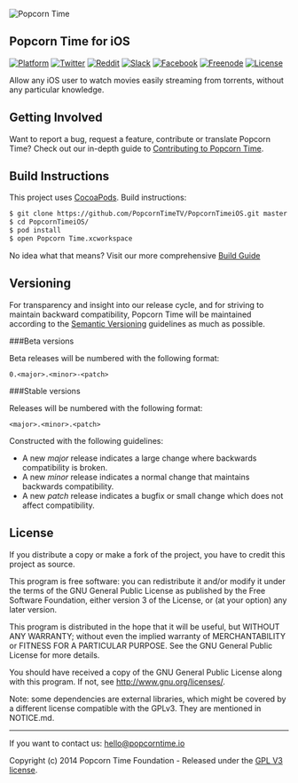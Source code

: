 <p align="left " >
  <img src="http://i.imgur.com/PjpFdOs.png" alt="Popcorn Time" title="Popcorn Time">
</p> 

## Popcorn Time for iOS

[![Platform](http://img.shields.io/badge/platform-iOS%20%7C%20tvOS-lightgrey.svg?style=flat)](https://github.com/PopcornTimeTV)
[![Twitter](https://img.shields.io/badge/twitter-@Popcorn%20Time-3299EC.svg?style=flat)](https://twitter.com/popcorntimetv)
[![Reddit](https://img.shields.io/badge/discussion-reddit-red.svg?style=flat)](https://reddit.com/r/popcorntime)
[![Slack](https://img.shields.io/badge/questions-slack-yellow.svg?style=flat)](https://popcorntimetv.slack.com/)
[![Facebook](https://img.shields.io/badge/facebook-Popcorn%20Time-354F88.svg?style=flat)](https://www.facebook.com/PopcornTimeTv)
[![Freenode](https://img.shields.io/badge/IRC-freenode-orange.svg?style=flat)](http://webchat.freenode.net/?channels=popcorntime)
[![License](https://img.shields.io/cocoapods/l/AFNetworking.svg)](https://github.com/PopcornTimeTV/PopcornTimeiOS/blob/master/LICENSE.md)

Allow any iOS user to watch movies easily streaming from torrents, without any particular knowledge.

## Getting Involved

Want to report a bug, request a feature, contribute or translate Popcorn Time? Check out our in-depth guide to [Contributing to Popcorn Time](CONTRIBUTING.md).

## Build Instructions ##

This project uses  [CocoaPods](http://cocoapods.org/). Build instructions:

``` bash
$ git clone https://github.com/PopcornTimeTV/PopcornTimeiOS.git master
$ cd PopcornTimeiOS/
$ pod install
$ open Popcorn Time.xcworkspace
```

No idea what that means? Visit our more comprehensive  [Build Guide](https://github.com/PopcornTimeTV/PopcornTimeiOS/wiki)

## Versioning

For transparency and insight into our release cycle, and for striving to maintain backward compatibility, Popcorn Time will be maintained according to the [Semantic Versioning](http://semver.org/) guidelines as much as possible.

###Beta versions

Beta releases will be numbered with the following format:

`0.<major>.<minor>-<patch>`

###Stable versions

Releases will be numbered with the following format:

`<major>.<minor>.<patch>`


Constructed with the following guidelines:
* A new *major* release indicates a large change where backwards compatibility is broken.
* A new *minor* release indicates a normal change that maintains backwards compatibility.
* A new *patch* release indicates a bugfix or small change which does not affect compatibility.

## License

If you distribute a copy or make a fork of the project, you have to credit this project as source.

This program is free software: you can redistribute it and/or modify it under the terms of the GNU General Public License as published by the Free Software Foundation, either version 3 of the License, or (at your option) any later version.

This program is distributed in the hope that it will be useful, but WITHOUT ANY WARRANTY; without even the implied warranty of MERCHANTABILITY or FITNESS FOR A PARTICULAR PURPOSE.  See the GNU General Public License for more details.

You should have received a copy of the GNU General Public License along with this program.  If not, see http://www.gnu.org/licenses/.

Note: some dependencies are external libraries, which might be covered by a different license compatible with the GPLv3. They are mentioned in NOTICE.md.

***

If you want to contact us: [hello@popcorntime.io](mailto:hello@popcorntime.sh)

Copyright (c) 2014 Popcorn Time Foundation - Released under the [GPL V3 license](https://github.com/mourke/popcorn-iOS/LICENSE.md).
